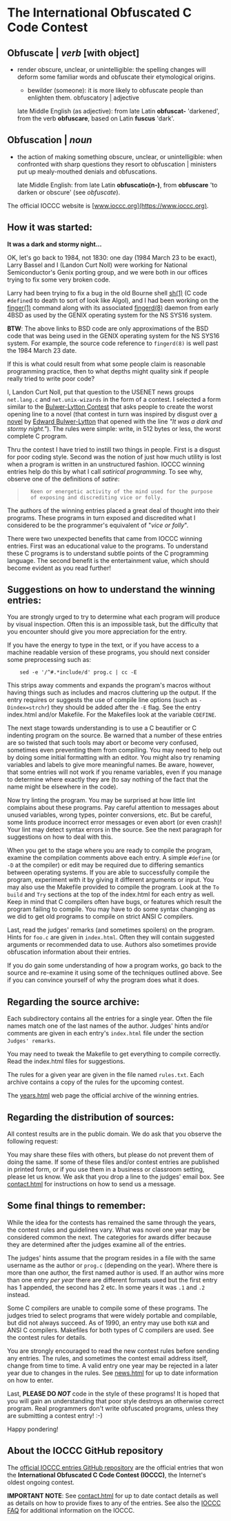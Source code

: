 # The International Obfuscated C Code Contest


## **Obfuscate** | *verb* [with object]

- render obscure, unclear, or unintelligible: the spelling changes will deform
some familiar words and obfuscate their etymological origins.

    - bewilder (someone): it is more likely to obfuscate people than enlighten them.
obfuscatory | adjective

    late Middle English (as adjective): from late Latin **obfuscat-**
    'darkened', from the verb **obfuscare**, based on Latin **fuscus** 'dark'.


## **Obfuscation** | *noun*

- the action of making something obscure, unclear, or unintelligible: when
confronted with sharp questions they resort to obfuscation | ministers put up
mealy-mouthed denials and obfuscations.

    late Middle English: from late Latin **obfuscatio(n-)**, from **obfuscare**
    'to darken or obscure' (see *obfuscate*).

The official IOCCC website is [www.ioccc.org](https://www.ioccc.org).


## How it was started:

**It was a dark and stormy night...**

OK, let's go back to 1984, not 1830: one day (1984 March 23 to be exact), Larry Bassel
and I (Landon Curt Noll) were working for National Semiconductor's Genix porting
group, and we were both in our offices trying to fix some very broken code.

Larry had been trying to fix a bug in
the old Bourne shell
[sh&lpar;1&rpar;](https://github.com/dank101/4.2BSD/tree/708b3890ac0c2f034f2840b5ee9125b3c83a05bc/bin/sh)
(C code `#define`d to death to sort of look like Algol),
and I had been working on the
[finger&lpar;1&rpar;](https://github.com/dank101/4.2BSD/blob/708b3890ac0c2f034f2840b5ee9125b3c83a05bc/ucb/finger.c) command
along with its associated
[fingerd&lpar;8&rpar;](https://github.com/dank101/4.3BSD-Reno/tree/master/libexec/fingerd) daemon
from early 4BSD as used by the GENIX operating system for the NS SYS16 system.

**BTW**: The above links to BSD code are only approximations of the BSD code that was being used in the GENIX operating system for the NS SYS16 system.  For example, the source code reference to `fingerd(8)` is well past the 1984 March 23 date.

If this is what could result from what some people claim is reasonable
programming practice, then to what depths might quality sink if people really
tried to write poor code?

I, Landon Curt Noll, put that question to the USENET news groups `net.lang.c`
and `net.unix-wizards` in the form of a contest.  I selected a form similar to the
[Bulwer-Lytton Contest](https://www.bulwer-lytton.com) that asks people to create the
worst opening line to a novel (that contest in turn was inspired by disgust over
[a novel](https://en.wikipedia.org/wiki/Paul_Clifford) by [Edward
Bulwer-Lytton](https://en.wikipedia.org/wiki/Edward_Bulwer-Lytton) that opened
with the line *"It was a dark and stormy night."*). The rules were simple: write,
in 512 bytes or less, the worst complete C program.

Thru the contest I have tried to instill two things in people.  First is a
disgust for poor coding style.  Second was the notion of just how much utility
is lost when a program is written in an unstructured fashion.  IOCCC winning entries
help do this by what I call *satirical programming*.  To see why, observe one of
the definitions of *satire*:

>       Keen or energetic activity of the mind used for the purpose
>       of exposing and discrediting vice or folly.

The authors of the winning entries placed a great deal of thought into their
programs.  These programs in turn exposed and discredited what I considered to
be the programmer's equivalent of "*vice or folly*".

There were two unexpected benefits that came from IOCCC winning entries.  First
was an educational value to the programs.  To understand these C programs is to
understand subtle points of the C programming language.  The second benefit is
the entertainment value, which should become evident as you read further!


## Suggestions on how to understand the winning entries:

You are strongly urged to try to determine what each program will produce by
visual inspection.  Often this is an impossible task, but the difficulty that
you encounter should give you more appreciation for the entry.

If you have the energy to type in the text, or if you have access to a machine
readable version of these programs, you should next consider some preprocessing
such as:

``` <!---sh-->
    sed -e '/^#.*include/d' prog.c | cc -E
```

This strips away comments and expands the program's macros without having things
such as includes and macros cluttering up the output.  If the entry requires or
suggests the use of compile line options (such as `-Dindex=strchr`) they should
be added after the `-E` flag. See the entry index.html and/or Makefile. For the
Makefiles look at the variable `CDEFINE`.

The next stage towards understanding is to use a C beautifier or C indenting
program on the source.  Be warned that a number of these entries are so twisted
that such tools may abort or become very confused, sometimes even preventing
them from compiling.  You may need to help out by doing some initial formatting
with an editor.  You might also try renaming variables and labels to give more
meaningful names. Be aware, however, that some entries will not work if you
rename variables, even if you manage to determine where exactly they are (to say
nothing of the fact that the name might be elsewhere in the code).

Now try linting the program.  You may be surprised at how little lint complains
about these programs.  Pay careful attention to messages about unused variables,
wrong types, pointer conversions, etc.  But be careful, some lints produce
incorrect error messages or even abort (or even crash)!  Your lint may detect
syntax errors in the source.  See the next paragraph for suggestions on how to
deal with this.

When you get to the stage where you are ready to compile the program, examine
the compilation comments above each entry.  A simple `#define` (or `-D` at the
compiler) or edit may be required due to differing semantics between operating
systems. If you are able to successfully compile the program, experiment with it
by giving it different arguments or input.  You may also use the Makefile
provided to compile the program. Look at the `To build` and `Try` sections at
the top of the index.html for each entry as well.  Keep in mind that C compilers
often have bugs, or features which result the program failing to compile.  You
may have to do some syntax changing as we did to get old programs to compile on
strict ANSI C compilers.

Last, read the judges' remarks (and sometimes spoilers) on the program.  Hints for `foo.c` are
given in `index.html`.  Often they will contain suggested arguments or
recommended data to use. Authors also sometimes provide obfuscation information
about their entries.

If you do gain some understanding of how a program works, go back to the source
and re-examine it using some of the techniques outlined above.  See if you can
convince yourself of why the program does what it does.


## Regarding the source archive:

Each subdirectory contains all the entries for a single year.  Often the file
names match one of the last names of the author.  Judges' hints and/or comments
are given in each entry's `index.html` file under the section `Judges' remarks`.

You may need to tweak the Makefile to get everything to compile correctly.  Read
the index.html files for suggestions.

The rules for a given year are given in the file named `rules.txt`.  Each
archive contains a copy of the rules for the upcoming contest.

The [years.html](years.html) web page the official archive of the winning entries.


## Regarding the distribution of sources:

All contest results are in the public domain.  We do ask that you observe the
following request:

You may share these files with others, but please do not prevent them of
doing the same.  If some of these files and/or contest entries are
published in printed form, or if you use them in a business or classroom
setting, please let us know.  We ask that you drop a line to the
judges' email box.  See [contact.html](contact.html) for instructions on
how to send us a message.


## Some final things to remember:

While the idea for the contests has remained the same through the years, the
contest rules and guidelines vary.  What was novel one year may be considered
common the next.  The categories for awards differ because they are determined
after the judges examine all of the entries.

The judges' hints assume that the program resides in a file with the same
username as the author or `prog.c` (depending on the year).  Where there is more
than one author, the first named author is used. If an author wins more than
one entry _per year_ there are different formats used but the first entry has 1
appended, the second has 2 etc. In some years it was `.1` and `.2` instead.

Some C compilers are unable to compile some of these programs.  The judges tried
to select programs that were widely portable and compilable, but did not always
succeed.  As of 1990, an entry may use both `K&R` and ANSI C compilers.
Makefiles for both types of C compilers are used.  See the contest rules for
details.

You are strongly encouraged to read the new contest rules before sending any
entries.  The rules, and sometimes the contest email address itself, change from
time to time.  A valid entry one year may be rejected in a later year due to
changes in the rules.  See [news.html](news.html) for up to
date information on how to enter.

Last, **PLEASE DO *NOT*** code in the style of these programs! It is hoped that you will
gain an understanding that poor style destroys an otherwise correct program.
Real programmers don't write obfuscated programs, unless they are submitting a
contest entry!  :-)

Happy pondering!


## About the IOCCC GitHub repository

The [official IOCCC entries GitHub repository](https://github.com/ioccc-src/winner) are the
official entries that won the **International Obfuscated C Code Contest (IOCCC)**, the
Internet's oldest ongoing contest.

**IMPORTANT NOTE**: See [contact.html](contact.html) for up to date contact details
as well as details on how to provide fixes to any of the entries.
See also the [IOCCC FAQ](faq.html) for additional information on the IOCCC.


<!--

    Copyright © 1984-2024 by Landon Curt Noll. All Rights Reserved.

    You are free to share and adapt this file under the terms of this license:

        Creative Commons Attribution-ShareAlike 4.0 International (CC BY-SA 4.0)

    For more information, see:

        https://creativecommons.org/licenses/by-sa/4.0/

-->
